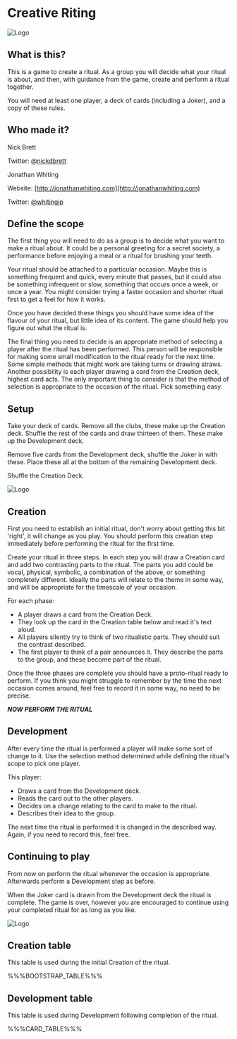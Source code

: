 Creative Riting
===============

![Logo](disc.png)

What is this?
-------------

This is a game to create a ritual. As a group you will decide what your ritual
is about, and then, with guidance from the game, create and perform a ritual
together.

You will need at least one player, a deck of cards (including a Joker), and a
copy of these rules.

Who made it?
------------

Nick Brett

Twitter: [@nickdbrett](https://twitter.com/nickdbrett)

Jonathan Whiting

Website: [http://jonathanwhiting.com](http://jonathanwhiting.com)

Twitter: [@whitingjp](https://twitter.com/whitingjp)

Define the scope
----------------

The first thing you will need to do as a group is to decide what you want to
make a ritual about. It could be a personal greeting for a secret society, a
performance before enjoying a meal or a ritual for brushing your teeth.

Your ritual should be attached to a particular occasion. Maybe this is
something frequent and quick, every minute that passes, but it could also be
something infrequent or slow, something that occurs once a week, or once a year.
You might consider trying a faster occasion and shorter ritual first to get a 
feel for how it works.

Once you have decided these things you should have some idea of the
flavour of your ritual, but little idea of its content. The game should help you
figure out what the ritual is.

The final thing you need to decide is an appropriate method of selecting a
player after the ritual has been performed. This person will be responsible for
making some small modification to the ritual ready for the next time. Some
simple methods that might work are taking turns or drawing straws. Another
possibility is each player drawing a card from the Creation deck, highest card
acts. The only important thing to consider is that the method of selection is
appropriate to the occasion of the ritual. Pick something easy.

Setup
-----

Take your deck of cards. Remove all the clubs, these make up the Creation deck.
Shuffle the rest of the cards and draw thirteen of them. These make up the
Development deck.

Remove five cards from the Development deck, shuffle the Joker in with these.
Place these all at the bottom of the remaining Development deck.

Shuffle the Creation Deck.

![Logo](minidisc.png)

Creation
--------

First you need to establish an initial ritual, don't worry about getting this
bit 'right', it will change as you play. You should perform this creation step
immediately before performing the ritual for the first time.

Create your ritual in three steps. In each step you will draw a Creation card
and add two contrasting parts to the ritual. The parts you add could be vocal,
physical, symbolic, a combination of the above, or something completely
different. Ideally the parts will relate to the theme in some way, and will be
appropriate for the timescale of your occasion.

For each phase:

* A player draws a card from the Creation Deck.
* They look up the card in the Creation table below and read it's text aloud.
* All players silently try to think of two ritualistic parts. They should 
suit the contrast described.
* The first player to think of a pair announces it. They describe the parts
to the group, and these become part of the ritual.

Once the three phases are complete you should have a proto-ritual ready to
perform. If you think you might struggle to remember by the time the next
occasion comes around, feel free to record it in some way, no need to be
precise.

___NOW PERFORM THE RITUAL___

Development
-----------

After every time the ritual is performed a player will make some sort of change to it.
Use the selection method determined while defining the ritual's scope to pick one player.

This player:

* Draws a card from the Development deck.
* Reads the card out to the other players.
* Decides on a change relating to the card to make to the ritual.
* Describes their idea to the group.

The next time the ritual is performed it is changed in the described way. Again,
if you need to record this, feel free.

Continuing to play
------------------

From now on perform the ritual whenever the occasion is appropriate. Afterwards
perform a Development step as before.

When the Joker card is drawn from the Development deck the ritual is complete.
The game is over, however you are encouraged to continue using your completed
ritual for as long as you like.

![Logo](minidisc.png)

Creation table
--------------

This table is used during the initial Creation of the ritual.

%%%BOOTSTRAP_TABLE%%%

Development table
-----------------

This table is used during Development following completion of the ritual.

%%%CARD_TABLE%%%
